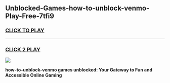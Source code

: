 
## Unblocked-Games-how-to-unblock-venmo-Play-Free-7tfi9
<h3>
<a href="https://premium76.site?title=how-to-unblock-venmo&ref=18A1">CLICK TO PLAY</a></h3>
<hr>

<h3>
<a href="https://premium76.site?title=how-to-unblock-venmo&ref=18A1">CLICK 2 PLAY</a>
  
</h3>

<a href="https://premium76.site?title=how-to-unblock-venmo&ref=18A1"><img src="https://clearcache.store/games.png"></a>


**how-to-unblock-venmo games unblocked: Your Gateway to Fun and Accessible Online Gaming**
